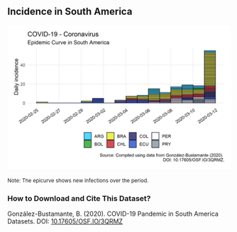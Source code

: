 ## Incidence in South America

[![Daily Incidence](https://raw.githubusercontent.com/bgonzalezbustamante/COVID-19-South-America/master/docs/images/20200311/20200311_incidence_south_america.png)](https://raw.githubusercontent.com/bgonzalezbustamante/COVID-19-South-America/master/docs/images/20200311/20200311_incidence_south_america.png)

<small>Note: The epicurve shows new infections over the period.</small>

### How to Download and Cite This Dataset?

González-Bustamante, B. (2020). COVID-19 Pandemic in South America Datasets. DOI: [10.17605/OSF.IO/3QRMZ](http://doi.org/10.17605/OSF.IO/3QRMZ)
